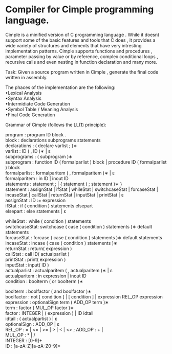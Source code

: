 # Compiler for Cimple programming language.

Cimple is a minified version of C programming language . While it doesnt support some of the basic features and tools that C does , 
it provides a wide variety of structures and elements that have very intresting implementation patterns. Cimple supports functions and procedures , 
parameter passing by value or by reference, complex conditional loops , recursive calls and even nesting in function declaration and many more.

Task: Given a source program written in Cimple , generate the final code written in assembly.

The phaces of the implementation are the following:  
•Lexical Analysis  
•Syntax Analysis  
•Intermidiate Code Generation  
•Symbol Table / Meaning Analysis  
•Final Code Generation  

Grammar of Cimple (follows the LL(1) principle):  

program : program ID block .  
block : declarations subprograms statements  
declarations : ( declare varlist ; )∗  
varlist : ID ( , ID )∗ | ε  
subprograms : ( subprogram )∗  
subprogram : function ID ( formalparlist ) block | procedure ID ( formalparlist ) block  
formalparlist : formalparitem ( , formalparitem )∗ | ε  
formalparitem : in ID | inout ID  
statements : statement ; | { statement ( ; statement )∗ }  
statement : assignStat | ifStat | whileStat | switchcaseStat | forcaseStat | incaseStat | callStat | returnStat | inputStat | printStat | ε  
assignStat : ID := expression  
ifStat : if ( condition ) statements elsepart  
elsepart : else statements | ε  

whileStat : while ( condition ) statements  
switchcaseStat: switchcase ( case ( condition ) statements )∗ default statements  
forcaseStat : forcase ( case ( condition ) statements )∗ default statements  
incaseStat : incase ( case ( condition ) statements )∗  
returnStat : return( expression )  
callStat : call ID( actualparlist )  
printStat : print( expression )  
inputStat : input( ID )  
actualparlist : actualparitem ( , actualparitem )∗ | ε  
actualparitem : in expression | inout ID  
condition : boolterm ( or boolterm )∗  

boolterm : boolfactor ( and boolfactor )∗  
boolfactor : not [ condition ] | [ condition ] | expression REL_OP expression  
expression : optionalSign term ( ADD_OP term )∗  
term : factor ( MUL_OP factor )∗  
factor : INTEGER | ( expression ) | ID idtail  
idtail : ( actualparlist ) | ε  
optionalSign : ADD_OP | ε  
REL_OP : = | <= | >= | > | < | <> ; ADD_OP : + |   
MUL_OP : * | /  
INTEGER : [0-9]+  
ID : [a-zA-Z][a-zA-Z0-9]*  




